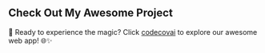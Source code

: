 ## Check Out My Awesome Project

🚀 Ready to experience the magic? Click [codecovai](https://codecovai.com) to explore our awesome web app! 🌐✨

